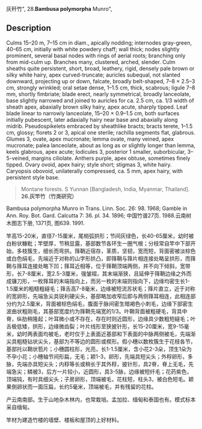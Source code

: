 灰秆竹",
28.**Bambusa polymorpha** Munro",

## Description
Culms 15–20 m, 7–15 cm in diam., apically nodding; internodes gray-green, 40–65 cm, initially with white powdery chaff; wall thick; nodes slightly prominent, several basal nodes with rings of aerial roots; branching only from mid-culm up. Branches many, clustered, arched, slender. Culm sheaths quite persistent, short, broad, leathery, rigid, densely pale brown or silky white hairy, apex curved-truncate; auricles subequal, not slanted downward, projecting up or down, falcate, broadly belt-shaped, 7–8 × 2.5–3 cm, strongly wrinkled; oral setae dense, 1–1.5 cm, thick, scabrous; ligule 7–8 mm, shortly fimbriate; blade erect, nearly symmetrical, broadly lanceolate, base slightly narrowed and joined to auricles for ca. 2.5 cm, ca. 1/3 width of sheath apex, abaxially brown silky hairy, apex acute, sharply tipped. Leaf blade linear to narrowly lanceolate, 15–20 × 0.9–1.5 cm, both surfaces initially pubescent, later adaxially hairy near base and abaxially along midrib. Pseudospikelets embraced by sheathlike bracts; bracts terete, 1–1.5 cm, glossy; florets 2 or 3, apical one sterile; rachilla segments flat, glabrous. Glumes 3, ovate, apex mucronate; lemma ovate, many veined, apex mucronate; palea lanceolate, about as long as or slightly longer than lemma, keels glabrous, apex acute; lodicules 3, posterior 1 smaller, suborbicular, 3–5-veined, margins ciliolate. Anthers purple, apex obtuse, sometimes finely tipped. Ovary ovoid, apex hairy; style short; stigmas 3, white hairy. Caryopsis obovoid, unilaterally compressed, ca. 5 mm, apex hairy, with persistent style base.

> Montane forests. S Yunnan [Bangladesh, India, Myanmar, Thailand].
**26.灰竿竹（竹类研究）**

Bambusa polymorpha Munro in Trans. Linn. Soc. 26: 98. 1968; Gamble in Ann. Roy. Bot. Gard. Calcutta 7: 36. pl. 34. 1896; 中国竹谱27页. 1988.云南树木图志下册, 1371页, 图639. 1991.

竿高15-20米，直径7-15厘米，尾梢弧拱形；节间灰绿色，长40-65厘米，幼时被白粉状糠粃；竿壁厚，节稍显露，基部数节各环生一圈气根；分枝常自竿中下部开始，多枝簇生，细长而弯拱。箨鞘近宿存，革质，坚韧，宽而短，背面密被淡棕色或白色绢毛，先端近于对称的山字形拱凸，即箨鞘与箨片相连接处略呈拱形，而箨鞘与箨耳连接处略下凹；箨耳近相等，位于箨鞘顶端两侧，并不向下倾斜，宽带形，长7-8厘米，宽2.5-3厘米，强皱褶，其末端渐狭，且延伸于箨鞘边缘之外而成镰刀形，一枚箨耳的末端指向上，而另一枚的末端则指向下，边缘均密生长1-1.5厘米的粗糙粗繸毛；箨舌高7-8毫米，边缘被短流苏状毛；箨片直立，近于对称的宽卵形，先端急尖具锐利硬尖头，基部略加收窄后即与两侧箨耳相连，此相连部分约为2.5厘米，背面被棕色绢毛，腹面于脉间密生暗褐色小刺毛，边缘下部密生波曲状粗刚毛，其基部宽度约为箨鞘先端宽的1/3。叶鞘背面被粗硬毛，背具中脊，纵肋稍隆起；叶耳微小或不存在，存在时则近圆形，边缘具少数粗短繸毛；叶舌极低矮，拱形，边缘微齿裂；叶片线形至狭披针形，长15-20厘米，宽9-15毫米，幼时两表面均被毛，老时仅于上表面近基部和下表面的中脉两侧被毛，先端渐尖具粗糙钻状尖头，基部为不等边的圆形或楔形。假小穗以数枚簇生于花枝各节，基部托以鞘状苞片；小穗圆柱形，光亮，长1-1.5厘米，含小花2-3朵，顶生1朵为不孕小花；小穗轴节间形扁，无毛；颖1-3，卵形，先端具短尖头；外稃卵形，多脉，先端亦具短尖头；内稃等长或稍长于其外稃，披针形，具2脊，脊上无毛，先端急尖；鳞被3，后方一片较小，近圆形，具3-5脉，边缘被短纤毛；花药紫色，顶端钝，有时具细尖头；子房卵形，顶端被毛，花柱短，柱头3，被白色短毛。颖果倒卵状而一面压扁，长约5毫米，顶端被毛，并有残留的花柱。

产云南南部。生于山地杂木林内，也常栽培。孟加拉、缅甸和泰国也有。模式标本采自缅甸。

竿材为建造竹楼的墙壁、楼板和屋顶的上好材料。
